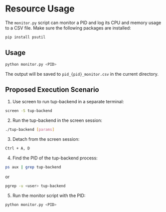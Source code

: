 # Resource Usage

The `monitor.py` script can monitor a PID and log its CPU and memory usage to a CSV file.
Make sure the following packages are installed:
```bash
pip install psutil
```

## Usage
```bash
python monitor.py <PID>
```
The output will be saved to `pid_{pid}_monitor.csv` in the current directory.

## Proposed Execution Scenario

1. Use screen to run tup-backend in a separate terminal:
```bash
screen -S tup-backend
```
2. Run the tup-backend in the screen session:
```bash
./tup-backend [params]
```
3. Detach from the screen session:
```bash
Ctrl + A, D
```
4. Find the PID of the tup-backend process:
```bash
ps aux | grep tup-backend
```
or
```bash
pgrep -u <user> tup-backend
```
5. Run the monitor script with the PID:
```bash
python monitor.py <PID>
```